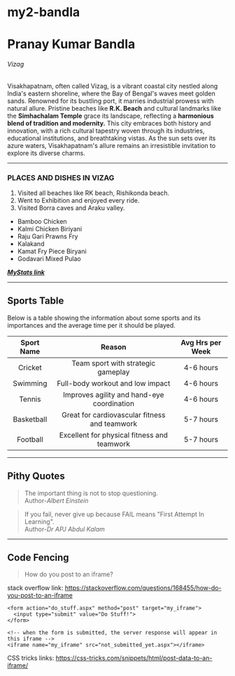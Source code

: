 # my2-bandla
# Pranay Kumar Bandla
###### Vizag
Visakhapatnam, often called Vizag, is a vibrant coastal city nestled along India's eastern shoreline, where the Bay of Bengal's waves meet golden sands. Renowned for its bustling port, it marries industrial prowess with natural allure. Pristine beaches like **R.K. Beach** and cultural landmarks like the **Simhachalam Temple** grace its landscape, reflecting a **harmonious blend of tradition and modernity.** This city embraces both history and innovation, with a rich cultural tapestry woven through its industries, educational institutions, and breathtaking vistas. As the sun sets over its azure waters, Visakhapatnam's allure remains an irresistible invitation to explore its diverse charms.

---

### PLACES AND DISHES IN VIZAG

1. Visited all beaches like RK beach, Rishikonda beach.
2. Went to Exhibition and enjoyed every ride.
3. Visited Borra caves and Araku valley.

* Bamboo Chicken
* Kalmi Chicken Biriyani
* Raju Gari Prawns Fry
* Kalakand
* Kamat Fry Piece Biryani
* Godavari Mixed Pulao


***[MyStats link](MyStats.md)***
 
----
## Sports Table 
Below is a table showing the information about some sports and its importances and the average time per it should be played.

| Sport Name | Reason | Avg Hrs per Week |
|:---:|:---:|:---:|
| Cricket | Team sport with strategic gameplay | 4-6 hours |
| Swimming | Full-body workout and low impact|4-6 hours|
|Tennis|Improves agility and hand-eye coordination|4-6 hours|
|Basketball|Great for cardiovascular fitness and teamwork|5-7 hours|
|Football|Excellent for physical fitness and teamwork|5-7 hours|

----
## Pithy Quotes
>The important thing is not to stop questioning.<br>
Author-*Albert Einstein*

>If you fail, never give up because FAIL means "First Attempt In Learning".<br>
Author-*Dr APJ Abdul Kalam*
----
## Code Fencing
>How do you post to an iframe?

stack overflow link: <https://stackoverflow.com/questions/168455/how-do-you-post-to-an-iframe>
```
<form action="do_stuff.aspx" method="post" target="my_iframe">
  <input type="submit" value="Do Stuff!">
</form>

<!-- when the form is submitted, the server response will appear in this iframe -->
<iframe name="my_iframe" src="not_submitted_yet.aspx"></iframe>
```
CSS tricks links: <https://css-tricks.com/snippets/html/post-data-to-an-iframe/>